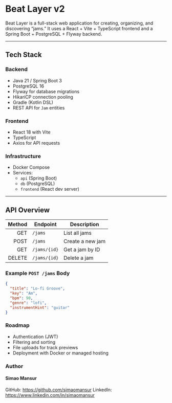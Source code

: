 # Beat Layer v2

Beat Layer is a full-stack web application for creating, organizing, and discovering “jams.” It uses a React + Vite + TypeScript frontend and a Spring Boot + PostgreSQL + Flyway backend.

---

## Tech Stack

### Backend
- Java 21 / Spring Boot 3
- PostgreSQL 16
- Flyway for database migrations
- HikariCP connection pooling
- Gradle (Kotlin DSL)
- REST API for `Jam` entities

### Frontend
- React 18 with Vite
- TypeScript
- Axios for API requests

### Infrastructure
- Docker Compose
- Services:
  - `api` (Spring Boot)
  - `db` (PostgreSQL)
  - `frontend` (React dev server)

---

## API Overview

| Method | Endpoint       | Description        |
|-------:|----------------|--------------------|
| GET    | `/jams`        | List all jams      |
| POST   | `/jams`        | Create a new jam   |
| GET    | `/jams/{id}`   | Get a jam by ID    |
| DELETE | `/jams/{id}`   | Delete a jam       |

### Example `POST /jams` Body

```json
{
  "title": "Lo-fi Groove",
  "key": "Am",
  "bpm": 90,
  "genre": "lofi",
  "instrumentHint": "guitar"
}
```

### Roadmap
- Authentication (JWT)
- Filtering and sorting
- File uploads for track previews
- Deployment with Docker or managed hosting

### Author
#### Simao Mansur
GitHub: https://github.com/simaomansur
LinkedIn: https://www.linkedin.com/in/simaomansur
